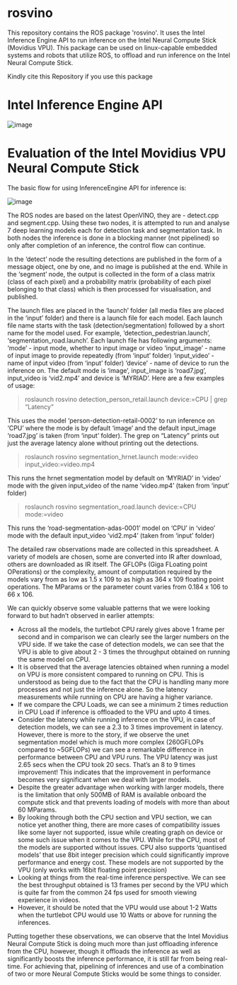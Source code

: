 # rosvino
This repository contains the ROS package 'rosvino'. It uses the Intel Inference Engine API to run inference on the Intel Neural Compute Stick (Movidius VPU). This package can be used on linux-capable embedded systems and robots that utilize ROS, to offload and run inference on the Intel Neural Compute Stick.

Kindly cite this Repository if you use this package

# Intel Inference Engine API
![image](https://user-images.githubusercontent.com/58559090/137576074-15a97e86-e771-4be4-acbd-2e40e91ee771.png)

# Evaluation of the Intel Movidius VPU Neural Compute Stick

The basic flow for using InferenceEngine API for inference is:

![image](https://user-images.githubusercontent.com/58559090/137576183-fc728405-ee3b-4cfb-8bc3-17432beba274.png)

The ROS nodes are based on the latest OpenVINO, they are - detect.cpp and segment.cpp. Using these two nodes, it is attempted to run and analyse 7 deep learning models each for detection task and segmentation task. In both nodes the inference is done in a blocking manner (not pipelined) so only after completion of an inference, the control flow can continue.

In the ‘detect’ node the resulting detections are published in the form of a message object, one by one, and no image is published at the end. While in the ‘segment’ node, the output is collected in the form of a class matrix (class of each pixel) and a probability matrix (probability of each pixel belonging to that class) which is then processed for visualisation, and published.

The launch files are placed in the ‘launch’ folder (all media files are placed in the ‘input’ folder) and there is a launch file for each model. Each launch file name starts with the task (detection/segmentation) followed by a short name for the model used. For example, ‘detection_pedestrian.launch’, ‘segmentation_road.launch’.
Each launch file has following arguments:
‘mode’ - input mode, whether to input image or video
‘input_image’ - name of input image to provide repeatedly (from ‘input’ folder)
‘input_video’ - name of input video (from ‘input’ folder)
‘device’ - name of device to run the inference on.
The default mode is ‘image’, input_image is ‘road7.jpg’, input_video is ‘vid2.mp4’ and device is ‘MYRIAD’. Here are a few examples of usage:

> roslaunch  rosvino  detection_person_retail.launch  device:=CPU  | grep “Latency”

This uses the model ‘person-detection-retail-0002’ to run inference on ‘CPU’ where the mode is by default ‘image’ and the default input_image ‘road7.jpg’ is taken (from ‘input’ folder). The grep on “Latency” prints out just the average latency alone without printing out the detections.

> roslaunch rosvino segmentation_hrnet.launch mode:=video  input_video:=video.mp4

This runs the hrnet segmentation model by default on ‘MYRIAD’ in ‘video’ mode with the given input_video of the name ‘video.mp4’ (taken from ‘input’ folder)

> roslaunch rosvino segmentation_road.launch device:=CPU mode:=video

This runs the ‘road-segmentation-adas-0001’ model on ‘CPU’ in ‘video’ mode with the default input_video ‘vid2.mp4’ (taken from ‘input’ folder)


The detailed raw observations made are collected in this spreadsheet. A variety of models are chosen, some are converted into IR after download, others are downloaded as IR itself. The GFLOPs (Giga FLoating point OPerations) or the complexity, amount of computation required by the models vary from as low as 1.5 x 109 to as high as 364 x 109 floating point operations. The MParams or the parameter count varies from 0.184 x 106 to 66 x 106.  

We can quickly observe some valuable patterns that we were looking forward to but hadn’t observed in earlier attempts:
* Across all the models, the turtlebot CPU rarely gives above 1 frame per second and in comparison we can clearly see the larger numbers on the VPU side. If we take the case of detection models, we can see that the VPU is able to give about 2 - 3 times the throughput obtained on running the same model on CPU. 
* It is observed that the average latencies obtained when running a model on VPU is more consistent compared to running on CPU. This is understood as being due to the fact that the CPU is handling many more processes and not just the inference alone. So the latency measurements while running on CPU are having a higher variance.
* If we compare the CPU Loads, we can see a minimum 2 times reduction in CPU Load if inference is offloaded to the VPU and upto 4 times.
* Consider the latency while running inference on the VPU, in case of detection models, we can see a 2.3 to 3 times improvement in latency. However, there is more to the story, if we observe the unet segmentation model which is much more complex (260GFLOPs compared to ~5GFLOPs) we can see a remarkable difference in performance between CPU and VPU runs. The VPU latency was just 2.65 secs when the CPU took 20 secs. That’s an 8 to 9 times improvement! This indicates that the improvement in performance becomes very significant when we deal with larger models.
* Despite the greater advantage when working with larger models, there is the limitation that only 500MB of RAM is available onboard the compute stick and that prevents loading of models with more than about 60 MParams.
* By looking through both the CPU section and VPU section, we can notice yet another thing, there are more cases of compatibility issues like some layer not supported, issue while creating graph on device or some such issue when it comes to the VPU. While for the CPU, most of the models are supported without issues. CPU also supports ‘quantised models’ that use 8bit integer precision which could significantly improve performance and energy cost. These models are not supported by the VPU (only works with 16bit floating point precision)
* Looking at things from the real-time inference perspective. We can see the best throughput obtained is 13 frames per second by the VPU which is quite far from the common 24 fps used for smooth viewing experience in videos. 
* However, it should be noted that the VPU would use about 1-2 Watts when the turtlebot CPU would use 10 Watts or above for running the inferences.

Putting together these observations, we can observe that the Intel Movidius Neural Compute Stick is doing much more than just offloading inference from the CPU, however, though it offloads the inference as well as significantly boosts the inference performance, it is still far from being real-time. For achieving that, pipelining of inferences and use of a combination of two or more Neural Compute Sticks would be some things to consider.

